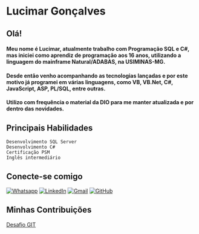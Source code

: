 

# Lucimar Gonçalves

## Olá!
#### Meu nome é Lucimar, atualmente trabalho com Programação SQL e C#, mas iniciei como aprendiz de programação aos 16 anos, utilizando a linguagem do mainframe Natural/ADABAS, na USIMINAS-MG. 
#### Desde então venho acompanhando as tecnologias lançadas e por este motivo já programei em várias linguagens, como VB, VB.Net, C#, JavaScript, ASP, PL/SQL, entre outras. 
#### Utilizo com frequência o material da DIO para me manter atualizada e por dentro das novidades.
 
## Principais Habilidades
	Desenvolvimento SQL Server
	Desenvolvimento C#
	Certificação PSM
 	Inglês intermediário

## Conecte-se comigo
[![Whatsapp](https://img.shields.io/badge/WhatsApp-25D366?style=for-the-badge&logo=whatsapp&logoColor=white)](https://wa.me/5511997977280)
[![LinkedIn](https://img.shields.io/badge/LinkedIn-white?style=for-the-badge&logo=linkedin&logoColor=0E76A8)](https://www.linkedin.com/in/lucimar-oliveira-3b534923/)
[![Gmail](https://img.shields.io/badge/Gmail-black?style=for-the-badge&logo=Gmail)](mailto:ContatoLGO.TI@gmail.com)
[![GitHub](https://img.shields.io/badge/GitHub-gray?style=for-the-badge&logo=GitHub)](https://github.com/LuGOliveira)


## Minhas Contribuições

[Desafio GIT](https://github.com/LuGoliveira/dio-lab-open-source)
